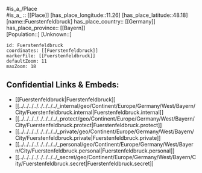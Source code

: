 ﻿---
location: [48.18,11.26] 
mapzoom: [7,12] 
mapmarker: city 
type: City
tags:
- geo/City


SpocWebEntityId: 30322
isDeleted: false
confidential: public

---
#is_a_/Place  
#is_a_ :: [[Place]] 
[has_place_longitude::11.26] 
[has_place_latitude::48.18] 
[name::Fuerstenfeldbruck] 
has_place_country:: [[Germany]]  
has_place_province:: [[Bayern]]  
[Population::] 
[Unknown::] 


```leaflet
id: Fuerstenfeldbruck
coordinates: [[Fuerstenfeldbruck]] 
markerFile: [[Fuerstenfeldbruck]] 
defaultZoom: 11 
maxZoom: 18
```


## Confidential Links & Embeds: 
- [[Fuerstenfeldbruck|Fuerstenfeldbruck]]  
- [[../../../../../../../../_internal/geo/Continent/Europe/Germany/West/Bayern/City/Fuerstenfeldbruck.internal|Fuerstenfeldbruck.internal]] 
- [[../../../../../../../../_protect/geo/Continent/Europe/Germany/West/Bayern/City/Fuerstenfeldbruck.protect|Fuerstenfeldbruck.protect]] 
- [[../../../../../../../../_private/geo/Continent/Europe/Germany/West/Bayern/City/Fuerstenfeldbruck.private|Fuerstenfeldbruck.private]] 
- [[../../../../../../../../_personal/geo/Continent/Europe/Germany/West/Bayern/City/Fuerstenfeldbruck.personal|Fuerstenfeldbruck.personal]] 
- [[../../../../../../../../_secret/geo/Continent/Europe/Germany/West/Bayern/City/Fuerstenfeldbruck.secret|Fuerstenfeldbruck.secret]] 
